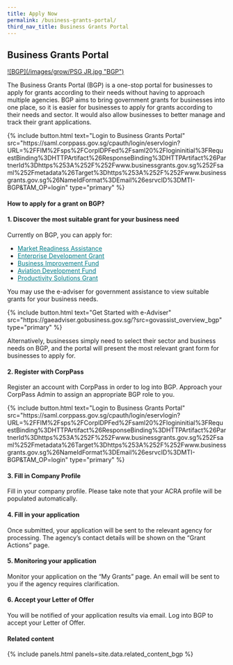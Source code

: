```yaml
---
title: Apply Now
permalink: /business-grants-portal/
third_nav_title: Business Grants Portal
---
```


## Business Grants Portal

[![BGP](/images/grow/PSG JR.jpg "BGP")](https://www.wsg.gov.sg/productivity-solutions-grant-job-redesign.html)

The Business Grants Portal (BGP) is a one-stop portal for businesses to apply for grants according to their needs without having to approach multiple agencies. BGP aims to bring government grants for businesses into one place, so it is easier for businesses to apply for grants according to their needs and sector. It would also allow businesses to better manage and track their grant applications. 

<p>
{% include button.html text="Login to Business Grants Portal" src="https://saml.corppass.gov.sg/cpauth/login/eservlogin?URL=%2FFIM%2Fsps%2FCorpIDPFed%2Fsaml20%2Flogininitial%3FRequestBinding%3DHTTPArtifact%26ResponseBinding%3DHTTPArtifact%26PartnerId%3Dhttps%253A%252F%252Fwww.businessgrants.gov.sg%252Fsaml%252Fmetadata%26Target%3Dhttps%253A%252F%252Fwww.businessgrants.gov.sg%26NameIdFormat%3DEmail%26esrvcID%3DMTI-BGP&TAM_OP=login" type="primary" %}
</p>

#### How to apply for a grant on BGP?

#### 1.	Discover the most suitable grant for your business need
Currently on BGP, you can apply for:
* <a href="https://www.enterprisesg.gov.sg/financial-assistance/grants/for-local-companies/market-readiness-assistance-grant" target="_blank" style="color:#037e8a">Market Readiness Assistance</a>
* <a href="https://www.enterprisesg.gov.sg/financial-assistance/grants/for-local-companies/enterprise-development-grant/overview" target="_blank" style="color:#037e8a">Enterprise Development Grant</a>
* <a href="https://www.stb.gov.sg/content/stb/en/assistance-and-licensing/grants-overview/business-improvement-fund-bif.html" target="_blank" style="color:#037e8a">Business Improvement Fund</a>
* <a href="https://www.caas.gov.sg/who-we-are/areas-of-responsibility/developing-the-industry/aviation-development-fund" target="_blank" style="color:#037e8a">Aviation Development Fund</a> 
* <a href="/productivity-solutions-grant/" target="_blank" style="color:#037e8a">Productivity Solutions Grant</a>

You may use the e-adviser for government assistance to view suitable grants for your business needs.

<p>
{% include button.html text="Get Started with e-Adviser" src="https://gaeadviser.gobusiness.gov.sg/?src=govassist_overview_bgp" type="primary" %}
</p>

Alternatively, businesses simply need to select their sector and business needs on BGP, and the portal will present the most relevant grant form for businesses to apply for. 

#### 2. Register with CorpPass
Register an account with CorpPass in order to log into BGP. Approach your CorpPass Admin to assign an appropriate BGP role to you.

<p>
{% include button.html text="Login to Business Grants Portal" src="https://saml.corppass.gov.sg/cpauth/login/eservlogin?URL=%2FFIM%2Fsps%2FCorpIDPFed%2Fsaml20%2Flogininitial%3FRequestBinding%3DHTTPArtifact%26ResponseBinding%3DHTTPArtifact%26PartnerId%3Dhttps%253A%252F%252Fwww.businessgrants.gov.sg%252Fsaml%252Fmetadata%26Target%3Dhttps%253A%252F%252Fwww.businessgrants.gov.sg%26NameIdFormat%3DEmail%26esrvcID%3DMTI-BGP&TAM_OP=login" type="primary" %}
</p>

#### 3. Fill in Company Profile
Fill in your company profile. Please take note that your ACRA profile will be populated automatically. 

#### 4. Fill in your application
Once submitted, your application will be sent to the relevant agency for processing. The agency’s contact details will be shown on the “Grant Actions” page. 

#### 5. Monitoring your application
Monitor your application on the “My Grants” page. An email will be sent to you if the agency requires clarification. 

#### 6. Accept your Letter of Offer
You will be notified of your application results via email. Log into BGP to accept your Letter of Offer.

#### Related content

{% include panels.html panels=site.data.related_content_bgp %}
